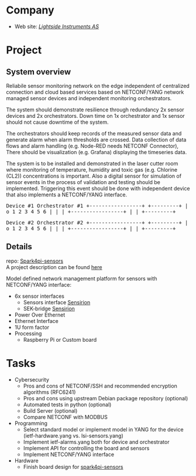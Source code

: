 # Company

* Web site: *[Lightside Instruments AS](https://lightside-instruments.com)*

# Project

## System overview

Reliabile sensor monitoring network on the edge independent of centralized connection and cloud based services based on NETCONF/YANG network managed sensor devices and independent monitoring orchestrators.

The system should demonstrate resilience through redundancy 2x sensor devices and 2x orchestrators.
Down time on 1x orchestrator and 1x sensor should not cause downtime of the system.

The orchestrators should keep records of the measured sensor data and generate alarm when alarm thresholds are crossed. Data collection of data flows and alarm handling (e.g. Node-RED needs NETCONF Connector), There should be visualization (e.g. Grafana) displaying the timeseries data.

The system is to be installed and demonstrated in the laser cutter room where monitoring of temperature, humidity and toxic gas (e.g. Chlorine (CL2)) concentrations is important. Also a digital sensor for simulation of sensor events in the process of validation and testing should be implemented. Triggering this event should be done with independent device that also implements a NETCONF/YANG interface.


<tt>


Device #1                        Orchestrator #1
+-----------------+              +---------+
|  o  1 2 3 4 5 6 |              |         |
+-----------------+              |         |
                                 +---------+

Device #2                        Orchestrator #2
+-----------------+              +---------+
|  o  1 2 3 4 5 6 |              |         |
+-----------------+              |         |
                                 +---------+

</tt>

## Details

repo: [Spark4pi-sensors](https://github.com/Slenderman00/spark4pi-sensors)\
A project description can be found [here](https://github.com/Slenderman00/spark4pi-sensor-project-plan/blob/085f62d7cc909bd49f87859c767897c551bc6023/Report.pdf)

Model defined network management platform for sensors with NETCONF/YANG interface:
- 6x sensor interfaces
    - Sensors interface [Sensirion](https://sensirion.com/products/sensor-evaluation)
    - SEK-bridge [Sensirion](https://sensirion.com/products/catalog/SEK-SensorBridge)
- Power Over Ethernet
- Ethernet Interface
- 1U form factor
- Processing
    - Raspberry Pi or Custom board

# Tasks

- Cybersecurity
    - Pros and cons of NETCONF/SSH and recommended encryption algorithms (RFC6241)
    - Pros and cons using upstream Debian package repository (optional)
    - Automated tests in python (optional)
    - Build Server (optional)
    - Compare NETCONF with MODBUS
- Programming
    - Select standard model or implement model in YANG for the device (ietf-hardware.yang vs. lsi-sensors.yang)
    - Implement ietf-alarms.yang both for device and orchestrator
    - Implement API for controlling the board and sensors
    - Implement NETCONF/YANG interface
- Hardware
    - Finish board design for [spark4pi-sensors](https://github.com/Slenderman00/spark4pi-sensors)
